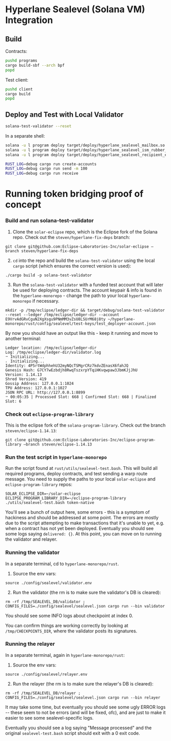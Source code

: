 # Hyperlane Sealevel (Solana VM) Integration

## Build

Contracts:

```bash
pushd programs
cargo build-sbf --arch bpf
popd
```

Test client:

```bash
pushd client
cargo build
popd
```

## Deploy and Test with Local Validator

```bash
solana-test-validator --reset
```

In a separate shell:

```bash
solana -u l program deploy target/deploy/hyperlane_sealevel_mailbox.so
solana -u l program deploy target/deploy/hyperlane_sealevel_ism_rubber_stamp.so
solana -u l program deploy target/deploy/hyperlane_sealevel_recipient_echo.so
```

```bash
RUST_LOG=debug cargo run create-accounts
RUST_LOG=debug cargo run send -m 100
RUST_LOG=debug cargo run receive
```

# Running token bridging proof of concept

### Build and run solana-test-validator

1. Clone the `solar-eclipse` repo, which is the Eclipse fork of the Solana repo. Check out the `steven/hyperlane-fix-deps` branch:

```
git clone git@github.com:Eclipse-Laboratories-Inc/solar-eclipse –branch steven/hyperlane-fix-deps
```

2. `cd` into the repo and build the `solana-test-validator` using the local `cargo` script (which ensures the correct version is used):

```
./cargo build -p solana-test-validator
```

3. Run the `solana-test-validator` with a funded test account that will later be used for deploying contracts. The account keypair & info is found in the `hyperlane-monorepo` - change the path to your local `hyperlane-monorepo` if necessary.

```
mkdir -p /tmp/eclipse/ledger-dir && target/debug/solana-test-validator --reset --ledger /tmp/eclipse/ledger-dir --account E9VrvAdGRvCguN2XgXsgu9PNmMM3vZsU8LSUrM68j8ty ~/hyperlane-monorepo/rust/config/sealevel/test-keys/test_deployer-account.json
```

By now you should have an output like this - keep it running and move to another terminal:

```
Ledger location: /tmp/eclipse/ledger-dir
Log: /tmp/eclipse/ledger-dir/validator.log
⠒ Initializing...
⠄ Initializing...
Identity: 4P5rtWdphhehU32myNQcTSMgrCRz7kdvZEnasX6fahJQ
Genesis Hash: G7CY7wEzbdjh8RwqTszxrpYTqiHKvqwpaw3JbmKJjJhU
Version: 1.14.13
Shred Version: 419
Gossip Address: 127.0.0.1:1024
TPU Address: 127.0.0.1:1027
JSON RPC URL: http://127.0.0.1:8899
⠒ 00:05:35 | Processed Slot: 668 | Confirmed Slot: 668 | Finalized Slot: 6
```

### Check out `eclipse-program-library`

This is the eclipse fork of the `solana-program-library`. Check out the branch `steven/eclipse-1.14.13`:

```
git clone git@github.com:Eclipse-Laboratories-Inc/eclipse-program-library –branch steven/eclipse-1.14.13
```

### Run the test script in `hyperlane-monorepo`

Run the script found at `rust/utils/sealevel-test.bash`. This will build all required programs, deploy contracts, and test sending a warp route message. You need to supply the paths to your local `solar-eclipse` and `eclipse-program-library` repos:

```
SOLAR_ECLIPSE_DIR=~/solar-eclipse ECLIPSE_PROGRAM_LIBRARY_DIR=~/eclipse-program-library ./utils/sealevel-test.bash token-native
```

You'll see a bunch of output here, some errors - this is a symptom of hackiness and should be addressed at some point. The errors are mostly due to the script attempting to make transactions that it's unable to yet, e.g. when a contract has not yet been deployed. Eventually you should see some logs saying `delivered: {}`. At this point, you can move on to running the validator and relayer.

### Running the validator

In a separate terminal, cd to `hyperlane-monorepo/rust`.

1. Source the env vars:

```
source ./config/sealevel/validator.env
```

2. Run the validator (the rm is to make sure the validator's DB is cleared):

```
rm -rf /tmp/SEALEVEL_DB/validator ; CONFIG_FILES=./config/sealevel/sealevel.json cargo run --bin validator
```

You should see some INFO logs about checkpoint at index 0.

You can confirm things are working correctly by looking at `/tmp/CHECKPOINTS_DIR`, where the validator posts its signatures.

### Running the relayer

In a separate terminal, again in `hyperlane-monorepo/rust`:

1. Source the env vars:

```
source ./config/sealevel/relayer.env
```

2. Run the relayer (the rm is to make sure the relayer's DB is cleared):

```
rm -rf /tmp/SEALEVEL_DB/relayer ; CONFIG_FILES=./config/sealevel/sealevel.json cargo run --bin relayer
```

It may take some time, but eventually you should see some ugly ERROR logs -- these seem to not be errors (and will be fixed, ofc), and are just to make it easier to see some sealevel-specific logs.

Eventually you should see a log saying "Message processed" and the original `sealevel-test.bash` script should exit with a 0 exit code.
